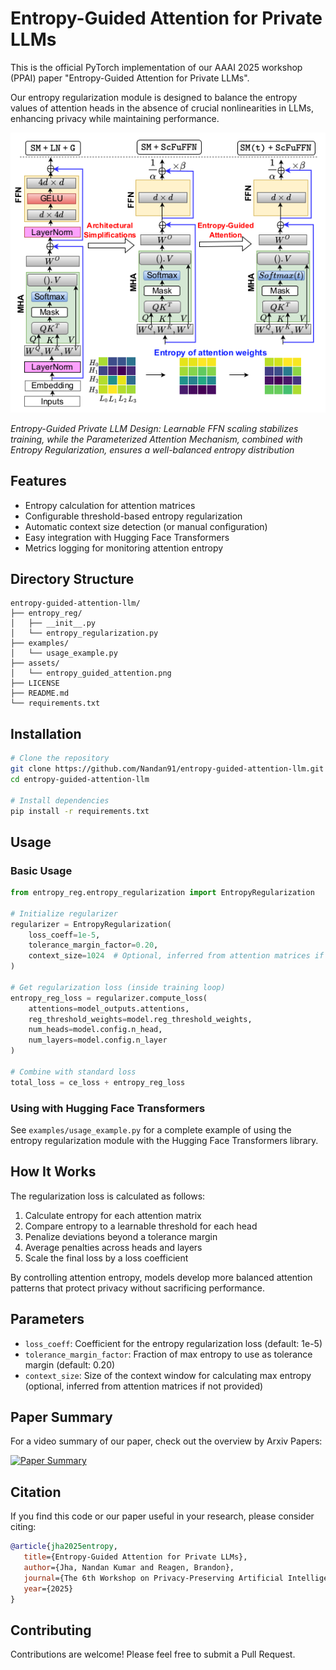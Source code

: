 # Entropy-Guided Attention for Private LLMs

This is the official PyTorch implementation of our AAAI 2025 workshop (PPAI) paper "Entropy-Guided Attention for Private LLMs". 

Our entropy regularization module is designed to balance the entropy values of attention heads in the absence of crucial nonlinearities in LLMs, enhancing privacy while maintaining performance.

![Entropy-guided Attention](https://github.com/Nandan91/entropy-guided-attention-llm/raw/main/assets/entropy_guided_attention.png)

*Entropy-Guided Private LLM Design: Learnable FFN scaling stabilizes training, while the Parameterized Attention Mechanism, combined with Entropy Regularization, ensures a well-balanced entropy distribution*

## Features

- Entropy calculation for attention matrices
- Configurable threshold-based entropy regularization
- Automatic context size detection (or manual configuration)
- Easy integration with Hugging Face Transformers
- Metrics logging for monitoring attention entropy

## Directory Structure

```
entropy-guided-attention-llm/
├── entropy_reg/
│   ├── __init__.py
│   └── entropy_regularization.py
├── examples/
│   └── usage_example.py
├── assets/
│   └── entropy_guided_attention.png
├── LICENSE
├── README.md
└── requirements.txt
```

## Installation

```bash
# Clone the repository
git clone https://github.com/Nandan91/entropy-guided-attention-llm.git
cd entropy-guided-attention-llm

# Install dependencies
pip install -r requirements.txt
```

## Usage

### Basic Usage

```python
from entropy_reg.entropy_regularization import EntropyRegularization

# Initialize regularizer
regularizer = EntropyRegularization(
    loss_coeff=1e-5,
    tolerance_margin_factor=0.20,
    context_size=1024  # Optional, inferred from attention matrices if not provided
)

# Get regularization loss (inside training loop)
entropy_reg_loss = regularizer.compute_loss(
    attentions=model_outputs.attentions,
    reg_threshold_weights=model.reg_threshold_weights,
    num_heads=model.config.n_head,
    num_layers=model.config.n_layer
)

# Combine with standard loss
total_loss = ce_loss + entropy_reg_loss
```

### Using with Hugging Face Transformers

See `examples/usage_example.py` for a complete example of using the entropy regularization module with the Hugging Face Transformers library.

## How It Works

The regularization loss is calculated as follows:

1. Calculate entropy for each attention matrix
2. Compare entropy to a learnable threshold for each head
3. Penalize deviations beyond a tolerance margin
4. Average penalties across heads and layers
5. Scale the final loss by a loss coefficient

By controlling attention entropy, models develop more balanced attention patterns that protect privacy without sacrificing performance.

## Parameters

- `loss_coeff`: Coefficient for the entropy regularization loss (default: 1e-5)
- `tolerance_margin_factor`: Fraction of max entropy to use as tolerance margin (default: 0.20)
- `context_size`: Size of the context window for calculating max entropy (optional, inferred from attention matrices if not provided)

## Paper Summary

For a video summary of our paper, check out the overview by Arxiv Papers:

[![Paper Summary](https://img.youtube.com/vi/iX7dO8J7wuY/0.jpg)](https://www.youtube.com/watch?v=iX7dO8J7wuY)

## Citation

If you find this code or our paper useful in your research, please consider citing:

```bibtex
@article{jha2025entropy,
   title={Entropy-Guided Attention for Private LLMs},
   author={Jha, Nandan Kumar and Reagen, Brandon},
   journal={The 6th Workshop on Privacy-Preserving Artificial Intelligence Workshop (AAAI)},
   year={2025}
}
```

## Contributing

Contributions are welcome! Please feel free to submit a Pull Request.

